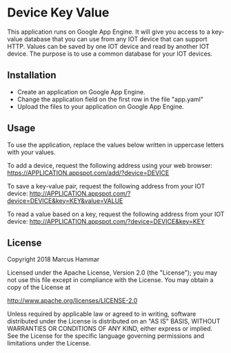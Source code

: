 Device Key Value
================
This application runs on Google App Engine. It will give you access to a
key-value database that you can use from any IOT device that can support HTTP.
Values can be saved by one IOT device and read by another IOT device. The
purpose is to use a common database for your IOT devices.


Installation
------------
* Create an application on Google App Engine.
* Change the application field on the first row in the file "app.yaml"
* Upload the files to your application on Google App Engine.


Usage
-----
To use the application, replace the values below written in uppercase letters
with your values.

To add a device, request the following address using your web browser:
https://APPLICATION.appspot.com/add/?device=DEVICE

To save a key-value pair, request the following address from your IOT device:
http://APPLICATION.appspot.com/?device=DEVICE&key=KEY&value=VALUE

To read a value based on a key, request the following address from your IOT
device:
http://APPLICATION.appspot.com/?device=DEVICE&key=KEY


License
-------
Copyright 2018 Marcus Hammar

Licensed under the Apache License, Version 2.0 (the "License");
you may not use this file except in compliance with the License.
You may obtain a copy of the License at

<http://www.apache.org/licenses/LICENSE-2.0>

Unless required by applicable law or agreed to in writing, software
distributed under the License is distributed on an "AS IS" BASIS,
WITHOUT WARRANTIES OR CONDITIONS OF ANY KIND, either express or implied.
See the License for the specific language governing permissions and
limitations under the License.
